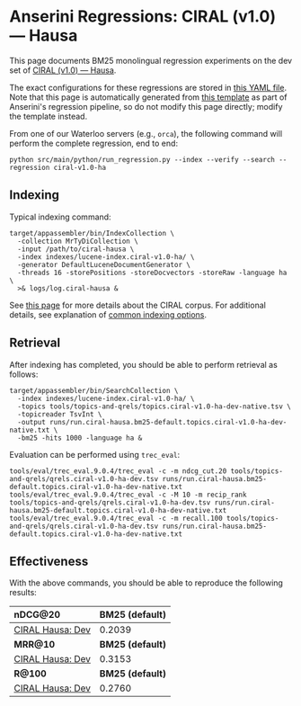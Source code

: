 # Anserini Regressions: CIRAL (v1.0) &mdash; Hausa

This page documents BM25 monolingual regression experiments on the dev set of [CIRAL (v1.0) &mdash; Hausa](https://github.com/ciralproject/ciral).

The exact configurations for these regressions are stored in [this YAML file](../../src/main/resources/regression/ciral-v1.0-ha.yaml).
Note that this page is automatically generated from [this template](../../src/main/resources/docgen/templates/ciral-v1.0-ha.template) as part of Anserini's regression pipeline, so do not modify this page directly; modify the template instead.

From one of our Waterloo servers (e.g., `orca`), the following command will perform the complete regression, end to end:

```
python src/main/python/run_regression.py --index --verify --search --regression ciral-v1.0-ha
```

## Indexing

Typical indexing command:

```
target/appassembler/bin/IndexCollection \
  -collection MrTyDiCollection \
  -input /path/to/ciral-hausa \
  -index indexes/lucene-index.ciral-v1.0-ha/ \
  -generator DefaultLuceneDocumentGenerator \
  -threads 16 -storePositions -storeDocvectors -storeRaw -language ha \
  >& logs/log.ciral-hausa &
```

See [this page](https://github.com/ciralproject/ciral) for more details about the CIRAL corpus.
For additional details, see explanation of [common indexing options](../../docs/common-indexing-options.md).

## Retrieval

After indexing has completed, you should be able to perform retrieval as follows:

```
target/appassembler/bin/SearchCollection \
  -index indexes/lucene-index.ciral-v1.0-ha/ \
  -topics tools/topics-and-qrels/topics.ciral-v1.0-ha-dev-native.tsv \
  -topicreader TsvInt \
  -output runs/run.ciral-hausa.bm25-default.topics.ciral-v1.0-ha-dev-native.txt \
  -bm25 -hits 1000 -language ha &
```

Evaluation can be performed using `trec_eval`:

```
tools/eval/trec_eval.9.0.4/trec_eval -c -m ndcg_cut.20 tools/topics-and-qrels/qrels.ciral-v1.0-ha-dev.tsv runs/run.ciral-hausa.bm25-default.topics.ciral-v1.0-ha-dev-native.txt
tools/eval/trec_eval.9.0.4/trec_eval -c -M 10 -m recip_rank tools/topics-and-qrels/qrels.ciral-v1.0-ha-dev.tsv runs/run.ciral-hausa.bm25-default.topics.ciral-v1.0-ha-dev-native.txt
tools/eval/trec_eval.9.0.4/trec_eval -c -m recall.100 tools/topics-and-qrels/qrels.ciral-v1.0-ha-dev.tsv runs/run.ciral-hausa.bm25-default.topics.ciral-v1.0-ha-dev-native.txt
```

## Effectiveness

With the above commands, you should be able to reproduce the following results:

| **nDCG@20**                                                                                                  | **BM25 (default)**|
|:-------------------------------------------------------------------------------------------------------------|-----------|
| [CIRAL Hausa: Dev](https://huggingface.co/datasets/CIRAL/ciral)                                              | 0.2039    |
| **MRR@10**                                                                                                   | **BM25 (default)**|
| [CIRAL Hausa: Dev](https://huggingface.co/datasets/CIRAL/ciral)                                              | 0.3153    |
| **R@100**                                                                                                    | **BM25 (default)**|
| [CIRAL Hausa: Dev](https://huggingface.co/datasets/CIRAL/ciral)                                              | 0.2760    |
